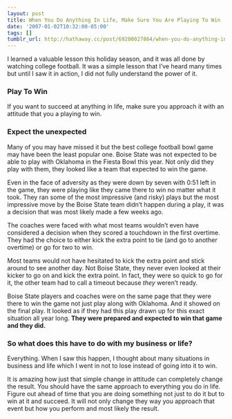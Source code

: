 ```yaml
---
layout: post
title: When You Do Anything In Life, Make Sure You Are Playing To Win
date: '2007-01-02T10:32:00-05:00'
tags: []
tumblr_url: http://hathaway.cc/post/69200027864/when-you-do-anything-in-life-make-sure-you-are
---
```


I learned a valuable lesson this holiday season, and it was all done by watching college football. It was a simple lesson that I’ve heard many times but until I saw it in action, I did not fully understand the power of it.

### Play To Win

If you want to succeed at anything in life, make sure you approach it with an attitude that you a playing to win.

### Expect the unexpected

Many of you may have missed it but the best college football bowl game may have been the least popular one. Boise State was not expected to be able to play with Oklahoma in the Fiesta Bowl this year. Not only did they play with them, they looked like a team that expected to win the game.

Even in the face of adversity as they were down by seven with 0:51 left in the game, they were playing like they came there to win no matter what it took. They ran some of the most impressive (and risky) plays but the most impressive move by the Boise State team didn’t happen during a play, it was a decision that was most likely made a few weeks ago.

The coaches were faced with what most teams wouldn’t even have considered a decision when they scored a touchdown in the first overtime. They had the choice to either kick the extra point to tie (and go to another overtime) or go for two to win.

Most teams would not have hesitated to kick the extra point and stick around to see another day. Not Boise State, they never even looked at their kicker to go on and kick the extra point. In fact, they were so quick to go for it, the other team had to call a timeout because _they_ weren’t ready.

Boise State players and coaches were on the same page that they were there to win the game not just play along with Oklahoma. And it showed on the final play. It looked as if they had this play drawn up for this exact situation all year long. **They were prepared and expected to win that game and they did.**

### So what does this have to do with my business or life?

Everything. When I saw this happen, I thought about many situations in business and life which I went in not to lose instead of going into it to win.

It is amazing how just that simple change in attitude can completely change the result. You should have the same approach to everything you do in life. Figure out ahead of time that you are doing something not just to do it but to win at it and succeed. It will not only change they way you approach that event but how you perform and most likely the result.
